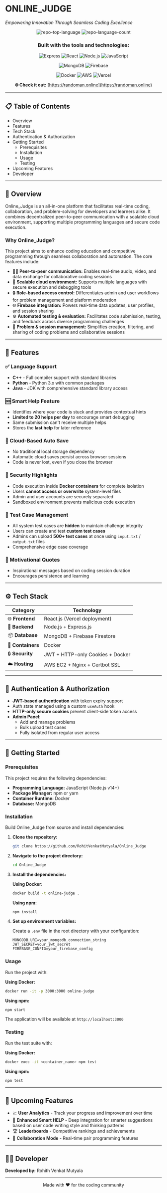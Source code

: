 # ONLINE_JUDGE

*Empowering Innovation Through Seamless Coding Excellence*

<div align="center">


![repo-top-language](https://img.shields.io/github/languages/top/RohitVenkatMutyala/Online_Judge?style=flat&color=0080ff)
![repo-language-count](https://img.shields.io/github/languages/count/RohitVenkatMutyala/Online_Judge?style=flat&color=0080ff)

### Built with the tools and technologies:

![Express](https://img.shields.io/badge/Express-000000.svg?style=flat&logo=Express&logoColor=white)
![React](https://img.shields.io/badge/React-61DAFB.svg?style=flat&logo=React&logoColor=black)
![Node.js](https://img.shields.io/badge/Node.js-339933.svg?style=flat&logo=nodedotjs&logoColor=white)
![JavaScript](https://img.shields.io/badge/JavaScript-F7DF1E.svg?style=flat&logo=JavaScript&logoColor=black)

![MongoDB](https://img.shields.io/badge/MongoDB-47A248.svg?style=flat&logo=MongoDB&logoColor=white)
![Firebase](https://img.shields.io/badge/Firebase-DD2C00.svg?style=flat&logo=Firebase&logoColor=white)


![Docker](https://img.shields.io/badge/Docker-2496ED.svg?style=flat&logo=Docker&logoColor=white)
![AWS](https://img.shields.io/badge/AWS-FF9900.svg?style=flat&logo=amazonaws&logoColor=white)
![Vercel](https://img.shields.io/badge/Vercel-000000.svg?style=flat&logo=Vercel&logoColor=white)

**🌐 Check it out:** [https://randoman.online](https://randoman.online)

</div>

---

## 📋 Table of Contents

- Overview
- Features
- Tech Stack
- Authentication & Authorization
- Getting Started
  - Prerequisites
  - Installation
  - Usage
  - Testing
- Upcoming Features
- Developer

---

## 🎯 Overview

Online_Judge is an all-in-one platform that facilitates real-time coding, collaboration, and problem-solving for developers and learners alike. It combines decentralized peer-to-peer communication with a scalable cloud environment, supporting multiple programming languages and secure code execution.

### Why Online_Judge?

This project aims to enhance coding education and competitive programming through seamless collaboration and automation. The core features include:

- 🧑‍💻 **Peer-to-peer communication:** Enables real-time audio, video, and data exchange for collaborative coding sessions
- 🚀 **Scalable cloud environment:** Supports multiple languages with secure execution and debugging tools
- 🔒 **Role-based access control:** Differentiates admin and user workflows for problem management and platform moderation
- 🌐 **Firebase integration:** Powers real-time data updates, user profiles, and session sharing
- ⚙️ **Automated testing & evaluation:** Facilitates code submission, testing, and feedback across diverse programming challenges
- 🎯 **Problem & session management:** Simplifies creation, filtering, and sharing of coding problems and collaborative sessions

---

## 🚀 Features

### ✅ Language Support
- **C++** - Full compiler support with standard libraries
- **Python** - Python 3.x with common packages
- **Java** - JDK with comprehensive standard library access

### 🆘 Smart Help Feature
- Identifies where your code is stuck and provides contextual hints
- **Limited to 20 helps per day** to encourage smart debugging
- Same submission can't receive multiple helps
- Stores the **last help** for later reference

### 💾 Cloud-Based Auto Save
- No traditional local storage dependency
- Automatic cloud saves persist across browser sessions
- Code is never lost, even if you close the browser

### 🔐 Security Highlights
- Code execution inside **Docker containers** for complete isolation
- Users **cannot access or overwrite** system-level files
- Admin and user accounts are securely separated
- Sandboxed environment prevents malicious code execution

### 🧪 Test Case Management
- All system test cases are **hidden** to maintain challenge integrity
- Users can create and test **custom test cases**
- Admins can upload **500+ test cases** at once using `input.txt` / `output.txt` files
- Comprehensive edge case coverage

### 💬 Motivational Quotes
- Inspirational messages based on coding session duration
- Encourages persistence and learning

---

## ⚙️ Tech Stack

| Category          | Technology                           |
|-------------------|--------------------------------------|
| 🌐 **Frontend**   | React.js (Vercel deployment)         |
| 🧠 **Backend**    | Node.js + Express.js                 |
| 📦 **Database**   | MongoDB + Firebase Firestore         |
| 🐳 **Containers** | Docker                               |
| 🔒 **Security**   | JWT + HTTP-only Cookies + Docker     |
| ☁️ **Hosting**    | AWS EC2 + Nginx + Certbot SSL        |

---

## 🔐 Authentication & Authorization

- **JWT-based authentication** with token expiry support
- Auth state managed using a custom `useAuth` hook
- **HTTP-only secure cookies** prevent client-side token access
- **Admin Panel**:
  - Add and manage problems
  - Bulk upload test cases
  - Fully isolated from regular user access

---

## 🚀 Getting Started

### Prerequisites

This project requires the following dependencies:

- **Programming Language:** JavaScript (Node.js v14+)
- **Package Manager:** npm or yarn
- **Container Runtime:** Docker
- **Database:** MongoDB

### Installation

Build Online_Judge from source and install dependencies:

1. **Clone the repository:**

   ```sh
   git clone https://github.com/RohitVenkatMutyala/Online_Judge
   ```

2. **Navigate to the project directory:**

   ```sh
   cd Online_Judge
   ```

3. **Install the dependencies:**

   **Using Docker:**

   ```sh
   docker build -t online-judge .
   ```

   **Using npm:**

   ```sh
   npm install
   ```

4. **Set up environment variables:**

   Create a `.env` file in the root directory with your configuration:

   ```env
   MONGODB_URI=your_mongodb_connection_string
   JWT_SECRET=your_jwt_secret
   FIREBASE_CONFIG=your_firebase_config
   ```

### Usage

Run the project with:

**Using Docker:**

```sh
docker run -it -p 3000:3000 online-judge
```

**Using npm:**

```sh
npm start
```

The application will be available at `http://localhost:3000`

### Testing

Run the test suite with:

**Using Docker:**

```sh
docker exec -it <container_name> npm test
```

**Using npm:**

```sh
npm test
```

---

## 📝 Upcoming Features

- 📈 **User Analytics** - Track your progress and improvement over time
- 🧠 **Enhanced Smart HELP** - Deep integration for smarter suggestions based on user code writing style and thinking patterns
- 🏆 **Leaderboards** - Competitive rankings and achievements
- 👥 **Collaboration Mode** - Real-time pair programming features

---

## 👨‍💻 Developer

**Developed by:** Rohith Venkat Mutyala

---

<div align="center">


Made with ❤️ for the coding community

</div>
